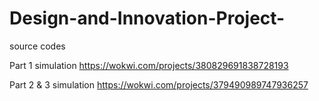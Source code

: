 # Design-and-Innovation-Project-
source codes

Part 1 simulation
https://wokwi.com/projects/380829691838728193

Part 2 & 3 simulation
https://wokwi.com/projects/379490989747936257
